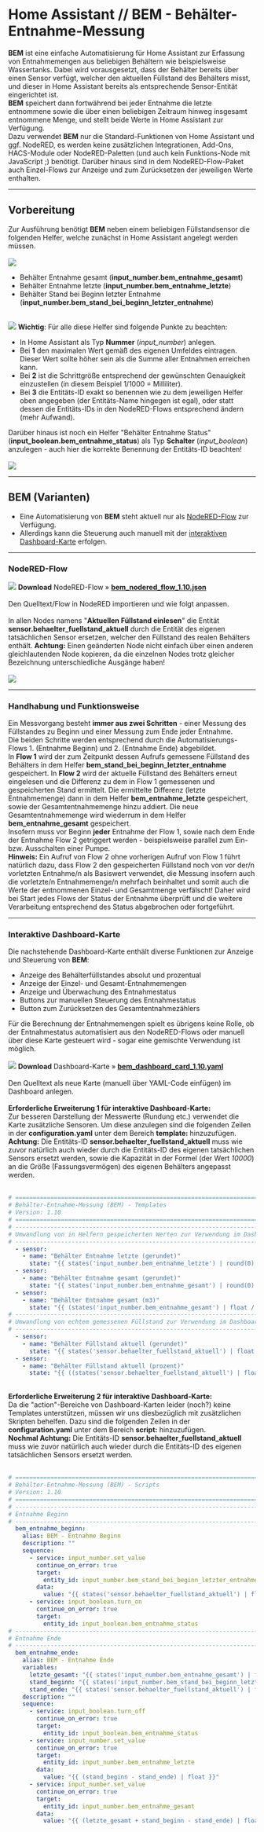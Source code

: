 <h1>Home Assistant // BEM - Behälter-Entnahme-Messung</h1>

<b>BEM</b> ist eine einfache Automatisierung für Home Assistant zur Erfassung von Entnahmemengen aus beliebigen Behältern wie beispielsweise Wassertanks. Dabei wird vorausgesetzt, dass der Behälter bereits über einen Sensor verfügt, welcher den aktuellen Füllstand des Behälters misst, und dieser in Home Assistant bereits als entsprechende Sensor-Entität eingerichtet ist.<br />
<b>BEM</b> speichert dann fortwährend bei jeder Entnahme die letzte entnommene sowie die über einen beliebigen Zeitraum hinweg insgesamt entnommene Menge, und stellt beide Werte in Home Assistant zur Verfügung.<br />
Dazu verwendet <b>BEM</b> nur die Standard-Funktionen von Home Assistant und ggf. NodeRED, es werden keine zusätzlichen Integrationen, Add-Ons, HACS-Module oder NodeRED-Paletten (und auch kein Funktions-Node mit JavaScript ;) benötigt. Darüber hinaus sind in dem NodeRED-Flow-Paket auch Einzel-Flows zur Anzeige und zum Zurücksetzen der jeweiligen Werte enthalten.
<hr>
<h2>Vorbereitung</h2>
Zur Ausführung benötigt <b>BEM</b> neben einem beliebigen Füllstandsensor die folgenden Helfer, welche zunächst in Home Assistant angelegt werden müssen.<br /><br />
<img src="./img/bem_img_helper_1.png">
<ul>
<li> Behälter Entnahme gesamt (<b>input_number.bem_entnahme_gesamt</b>)</li>
<li> Behälter Entnahme letzte (<b>input_number.bem_entnahme_letzte</b>)</li>
<li> Behälter Stand bei Beginn letzter Entnahme (<b>input_number.bem_stand_bei_beginn_letzter_entnahme</b>)</li>
</ul><br />
<img src="./img/bem_img_helper_entnahme_gesamt.png">
<b>Wichtig</b>: Für alle diese Helfer sind folgende Punkte zu beachten:<br />
<ul>
<li>In Home Assistant als Typ <b>Nummer</b> (<i>input_number</i>) anlegen.</li>
<li>Bei <b>1</b> den maximalen Wert gemäß des eigenen Umfeldes eintragen. Dieser Wert sollte höher sein als die Summe aller Entnahmen erreichen kann.</li>
<li>Bei <b>2</b> ist die Schrittgröße entsprechend der gewünschten Genauigkeit einzustellen (in diesem Beispiel 1/1000 = Milliliter).</li>
<li>Bei <b>3</b> die Entitäts-ID exakt so benennen wie zu dem jeweiligen Helfer oben angegeben (der Entitäts-Name hingegen ist egal), oder statt dessen die Entitäts-IDs in den NodeRED-Flows entsprechend ändern (mehr Aufwand).</li>
</ul>
Darüber hinaus ist noch ein Helfer "Behälter Entnahme Status" (<b>input_boolean.bem_entnahme_status</b>) als Typ <b>Schalter</b> (<i>input_boolean</i>) anzulegen - auch hier die korrekte Benennung der Entitäts-ID beachten!<br /><br />
<img src="./img/bem_img_helper_2.png">

<hr>
<h2>BEM (Varianten)</h2><ul>
<li>Eine Automatisierung von <b>BEM</b> steht aktuell nur als <a href="#nodered_flow">NodeRED-Flow</a> zur Verfügung.</li>
<li>Allerdings kann die Steuerung auch manuell mit der <a href="#dashboard_card">interaktiven Dashboard-Karte</a> erfolgen.</li>
</ul>

<a id="nodered_flow"></a>
<hr>
<h3>NodeRED-Flow</h3>
<img src="./img/bem_img_nodered_flow.png">
<b>Download</b> NodeRED-Flow&nbsp;&raquo;&nbsp;<a href="https://github.com/migacode/home-assistant/blob/main/bem/code/bem_nodered_flow_1.10.json"><strong>bem_nodered_flow_1.10.json</strong></a><br />
<br />
Den Quelltext/Flow in NodeRED importieren und wie folgt anpassen.<br />
<br />
In allen Nodes namens "<b>Aktuellen Füllstand einlesen</b>" die Entität <b>sensor.behaelter_fuellstand_aktuell</b> durch die Entität des eigenen tatsächlichen Sensor ersetzen, welcher den Füllstand des realen Behälters enthält. <b>Achtung:</b> Einen geänderten Node nicht einfach über einen anderen gleichlautenden Node kopieren, da die einzelnen Nodes trotz gleicher Bezeichnung unterschiedliche Ausgänge haben!<br /><br />
<img src="./img/bem_img_change_nodes.png">

<hr>
<h3>Handhabung und Funktionsweise</h3>
Ein Messvorgang besteht <b>immer aus zwei Schritten</b> - einer Messung des Füllstandes zu Beginn und einer Messung zum Ende jeder Entnahme.<br />
Die beiden Schritte werden entsprechend durch die Automatisierungs-Flows 1. (Entnahme Beginn) und 2. (Entnahme Ende) abgebildet.<br />
In <b>Flow 1</b> wird der zum Zeitpunkt dessen Aufrufs gemessene Füllstand des Behälters in dem Helfer <b>bem_stand_bei_beginn_letzter_entnahme</b> gespeichert.
In <b>Flow 2</b> wird der aktuelle Füllstand des Behälters erneut eingelesen und die Differenz zu dem in Flow 1 gemessenen und gespeicherten Stand ermittelt. Die ermittelte Differenz (letzte Entnahmemenge) dann in dem Helfer <b>bem_entnahme_letzte</b> gespeichert, sowie der Gesamtentnahmemenge hinzu addiert. Die neue Gesamtentnahmemenge wird wiederrum in dem Helfer <b>bem_entnahme_gesamt</b> gespeichert.<br />
Insofern muss vor Beginn <b>jeder</b> Entnahme der Flow 1, sowie nach dem Ende der Entnahme Flow 2 getriggert werden - beispielsweise parallel zum Ein- bzw. Ausschalten einer Pumpe.<br />
<b>Hinweis:</b> Ein Aufruf von Flow 2 ohne vorherigen Aufruf von Flow 1 führt natürlich dazu, dass Flow 2 den gespeicherten Füllstand noch von vor der/n vorletzten Entnahme/n als Basiswert verwendet, die Messung insofern auch die vorletzte/n Entnahmemenge/n mehrfach beinhaltet und somit auch die Werte der entnommenen Einzel- und Gesamtmenge verfälscht! Daher wird bei Start jedes Flows der Status der Entnahme überprüft und die weitere Verarbeitung entsprechend des Status abgebrochen oder fortgeführt.<br />

<a id="dashboard_card"></a>
<hr>
<h3>Interaktive Dashboard-Karte</h3>
Die nachstehende Dashboard-Karte enthält diverse Funktionen zur Anzeige und Steuerung von <b>BEM</b>:
<ul>
<li>Anzeige des Behälterfüllstandes absolut und prozentual</li>
<li>Anzeige der Einzel- und Gesamt-Entnahmemengen</li>
<li>Anzeige und Überwachung des Entnahmestatus</li>
<li>Buttons zur manuellen Steuerung des Entnahmestatus</li>
<li>Button zum Zurücksetzen des Gesamtentnahmezählers</li>
</ul>
Für die Berechnung der Entnahmemengen spielt es übrigens keine Rolle, ob der Entnahmestatus automatisiert aus den NodeRED-Flows oder manuell über diese Karte gesteuert wird - sogar eine gemischte Verwendung ist möglich.<br /><br />
<img src="./img/bem_img_card.png">
<b>Download</b> Dashboard-Karte&nbsp;&raquo;&nbsp;<a href="https://github.com/migacode/home-assistant/blob/main/bem/code/bem_dashboard_card_1.10.yaml"><strong>bem_dashboard_card_1.10.yaml</strong></a><br />
<br />
Den Quelltext als neue Karte (manuell über YAML-Code einfügen) im Dashboard anlegen.<br />
<br />
<b>Erforderliche Erweiterung 1 für interaktive Dashboard-Karte:</b><br />
Zur besseren Darstellung der Messwerte (Rundung etc.) verwendet die Karte zusätzliche Sensoren. Um diese anzulegen sind die folgenden Zeilen in der <b>configuration.yaml</b> unter dem Bereich <b>template:</b> hinzuzufügen.<br />
<b>Achtung:</b> Die Entitäts-ID <b>sensor.behaelter_fuellstand_aktuell</b> muss wie zuvor natürlich auch wieder durch die Entitäts-ID des eigenen tatsächlichen Sensors ersetzt werden, sowie die Kapazität in der Formel (der Wert <i>10000</i>) an die Größe (Fassungsvermögen) des eigenen Behälters angepasst werden.<br /><br />

```yaml
# =============================================================================
# Behälter-Entnahme-Messung (BEM) - Templates
# Version: 1.10
# =============================================================================
# -----------------------------------------------------------------------------
# Umwandlung von in Helfern gespeicherten Werten zur Verwendung im Dashboard
# -----------------------------------------------------------------------------
  - sensor:
    - name: "Behälter Entnahme letzte (gerundet)"
      state: "{{ states('input_number.bem_entnahme_letzte') | round(0) }}"
  - sensor:
    - name: "Behälter Entnahme gesamt (gerundet)"
      state: "{{ states('input_number.bem_entnahme_gesamt') | round(0) }}"
  - sensor:
    - name: "Behälter Entnahme gesamt (m3)"
      state: "{{ (states('input_number.bem_entnahme_gesamt') | float / 1000) | round(2) }}"
# -----------------------------------------------------------------------------
# Umwandlung von echtem gemessenen Füllstand zur Verwendung im Dashboard
# -----------------------------------------------------------------------------
  - sensor:
    - name: "Behälter Füllstand aktuell (gerundet)"
      state: "{{ states('sensor.behaelter_fuellstand_aktuell') | float | round(0) }}"
  - sensor:
    - name: "Behälter Füllstand aktuell (prozent)"
      state: "{{ ((states('sensor.behaelter_fuellstand_aktuell') | float) / 10000 * 100) | round(2) }}"
```

<br />
<b>Erforderliche Erweiterung 2 für interaktive Dashboard-Karte:</b><br />
Da die "action"-Bereiche von Dashboard-Karten leider (noch?) keine Templates unterstützen, müssen wir uns diesbezüglich mit zusätzlichen Skripten behelfen. Dazu sind die folgenden Zeilen in der <b>configuration.yaml</b> unter dem Bereich <b>script:</b> hinzuzufügen.<br />
<b>Nochmal Achtung:</b> Die Entitäts-ID <b>sensor.behaelter_fuellstand_aktuell</b> muss wie zuvor natürlich auch wieder durch die Entitäts-ID des eigenen tatsächlichen Sensors ersetzt werden.<br /><br />

```yaml
# =============================================================================
# Behälter-Entnahme-Messung (BEM) - Scripts
# Version: 1.10
# =============================================================================
# -----------------------------------------------------------------------------
# Entnahme Beginn
# -----------------------------------------------------------------------------
  bem_entnahme_beginn:
    alias: BEM - Entnahme Beginn
    description: ""
    sequence:
      - service: input_number.set_value
        continue_on_error: true
        target:
          entity_id: input_number.bem_stand_bei_beginn_letzter_entnahme
        data:
          value: "{{ states('sensor.behaelter_fuellstand_aktuell') | float }}"
      - service: input_boolean.turn_on
        continue_on_error: true
        target:
          entity_id: input_boolean.bem_entnahme_status
# -----------------------------------------------------------------------------
# Entnahme Ende
# -----------------------------------------------------------------------------
  bem_entnahme_ende:
    alias: BEM - Entnahme Ende
    variables:
      letzte_gesamt: "{{ states('input_number.bem_entnahme_gesamt') | float }}"
      stand_beginn: "{{ states('input_number.bem_stand_bei_beginn_letzter_entnahme') | float }}"
      stand_ende: "{{ states('sensor.behaelter_fuellstand_aktuell') | float }}"
    description: ""
    sequence:
      - service: input_boolean.turn_off
        continue_on_error: true
        target:
          entity_id: input_boolean.bem_entnahme_status
      - service: input_number.set_value
        continue_on_error: true
        target:
          entity_id: input_number.bem_entnahme_letzte
        data:
          value: "{{ (stand_beginn - stand_ende) | float }}"
      - service: input_number.set_value
        continue_on_error: true
        target:
          entity_id: input_number.bem_entnahme_gesamt
        data:
          value: "{{ (letzte_gesamt + stand_beginn - stand_ende) | float }}"
```

<br />
